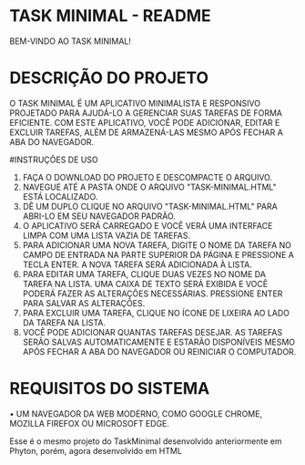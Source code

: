 # TASK MINIMAL - README

 BEM-VINDO AO TASK MINIMAL!
 
# DESCRIÇÃO DO PROJETO

O TASK MINIMAL É UM APLICATIVO MINIMALISTA E RESPONSIVO PROJETADO PARA AJUDÁ-LO A GERENCIAR SUAS TAREFAS DE FORMA EFICIENTE. COM ESTE APLICATIVO, VOCÊ PODE ADICIONAR, EDITAR E EXCLUIR TAREFAS, ALÉM DE ARMAZENÁ-LAS MESMO APÓS FECHAR A ABA DO NAVEGADOR.

#INSTRUÇÕES DE USO

1.	FAÇA O DOWNLOAD DO PROJETO E DESCOMPACTE O ARQUIVO.
2.	NAVEGUE ATÉ A PASTA ONDE O ARQUIVO "TASK-MINIMAL.HTML" ESTÁ LOCALIZADO.
3.	DÊ UM DUPLO CLIQUE NO ARQUIVO "TASK-MINIMAL.HTML" PARA ABRI-LO EM SEU NAVEGADOR PADRÃO.
4.	O APLICATIVO SERÁ CARREGADO E VOCÊ VERÁ UMA INTERFACE LIMPA COM UMA LISTA VAZIA DE TAREFAS.
5.	PARA ADICIONAR UMA NOVA TAREFA, DIGITE O NOME DA TAREFA NO CAMPO DE ENTRADA NA PARTE SUPERIOR DA PÁGINA E PRESSIONE A TECLA ENTER. A NOVA TAREFA SERÁ ADICIONADA À LISTA.
6.	PARA EDITAR UMA TAREFA, CLIQUE DUAS VEZES NO NOME DA TAREFA NA LISTA. UMA CAIXA DE TEXTO SERÁ EXIBIDA E VOCÊ PODERÁ FAZER AS ALTERAÇÕES NECESSÁRIAS. PRESSIONE ENTER PARA SALVAR AS ALTERAÇÕES.
7.	PARA EXCLUIR UMA TAREFA, CLIQUE NO ÍCONE DE LIXEIRA AO LADO DA TAREFA NA LISTA.
8.	VOCÊ PODE ADICIONAR QUANTAS TAREFAS DESEJAR. AS TAREFAS SERÃO SALVAS AUTOMATICAMENTE E ESTARÃO DISPONÍVEIS MESMO APÓS FECHAR A ABA DO NAVEGADOR OU REINICIAR O COMPUTADOR.

# REQUISITOS DO SISTEMA

•	UM NAVEGADOR DA WEB MODERNO, COMO GOOGLE CHROME, MOZILLA FIREFOX OU MICROSOFT EDGE.

Esse é o mesmo projeto do TaskMinimal desenvolvido anteriormente em Phyton, porém, agora desenvolvido em HTML
